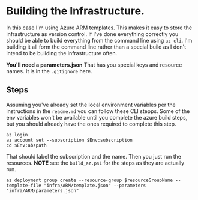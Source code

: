 # Building the Infrastructure. 
In this case I'm using Azure ARM templates. This makes it easy to store the infrastructure as version control. If I've done everything correctly you should be able to build everything from the command line using `az cli`. I'm building it all form the command line rather than a special build as I don't intend to be building the infrastructure often. 

**You'll need a parameters.json** That has you special keys and resource names. It is in the `.gitignore` here. 

## Steps
Assuming you've already set the local environment variables per the instructions in the `readme.md` you can follow these CLI stepps. Some of the env variables won't be available until you complete the azure build steps, but you should already have the ones required to complete this step. 
```
az login
az account set --subscription $Env:subscription
cd $Env:abspath
```
That should label the subscription and the name. Then you just run the resources. **NOTE** see the `build_az.ps1` for the steps as they are actually run. 
```
az deployment group create --resource-group $resourceGroupName --template-file "infra/ARM/template.json" --parameters "infra/ARM/parameters.json"
```


